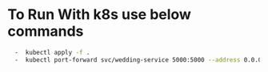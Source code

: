 # To Run With k8s use below commands
``` bash
  -  kubectl apply -f .
  -  kubectl port-forward svc/wedding-service 5000:5000 --address 0.0.0.0 &
```
